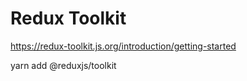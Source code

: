 # Redux Toolkit

https://redux-toolkit.js.org/introduction/getting-started

yarn add @reduxjs/toolkit


